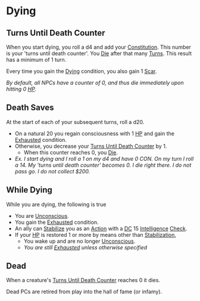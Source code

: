 # Dying

## Turns Until Death Counter
When you start dying, you roll a d4 and add your [Constitution](../Player%20Characters/Chosen%20Statistics/Constitution.md). This number is your 'turns until death counter'. You [Die](Dying.md#Dead) after that many [Turns](../Game%20Procedures/Turn.md). This result has a minimum of 1 turn.

Every time you gain the [Dying](Dying.md) condition, you also gain 1 [Scar](../Player%20Characters/Derived%20Statistics/Scars.md).

*By default, all NPCs have a counter of 0, and thus die immediately upon hitting 0 [HP](../Player%20Characters/Derived%20Statistics/Health%20Points.md).*
## Death Saves
At the start of each of your subsequent turns, roll a d20. 
 - On a natural 20 you regain consciousness with 1 [HP](../Player%20Characters/Derived%20Statistics/Health%20Points.md) and gain the [Exhausted](Exhausted.md) condition.
 - Otherwise, you decrease your [Turns Until Death Counter](Dying.md#Turns%20Until%20Death%20Counter) by 1. 
	 - When this counter reaches 0, you [Die](Dying.md#Dead). 
 - *Ex. I start dying and I roll a 1 on my d4 and have 0 CON. On my turn I roll a 14. My 'turns until death counter' becomes 0. I die right there. I do not pass go. I do not collect $200.* 

## While Dying
While you are dying, the following is true
- You are [Unconscious](Unconscious.md).
- You gain the [Exhausted](Exhausted.md) condition.
- An ally can [Stabilize](Stabilized.md) you as an [Action](../Game%20Procedures/Action.md) with a [DC](../Game%20Procedures/DC.md) 15 [Intelligence](../Player%20Characters/Chosen%20Statistics/Intelligence.md) [Check](../Game%20Procedures/Check.md).
- If your [HP](../Player%20Characters/Derived%20Statistics/Health%20Points.md) is restored 1 or more by means other than [Stabilization](Stabilized.md),
	- You wake up and are no longer [Unconscious](Unconscious.md).
	- *You are still [Exhausted](Exhausted.md) unless otherwise specified*
## Dead
When a creature's [Turns Until Death Counter](Dying.md#Turns%20Until%20Death%20Counter) reaches 0 it dies.

Dead PCs are retired from play into the hall of fame (or infamy).
